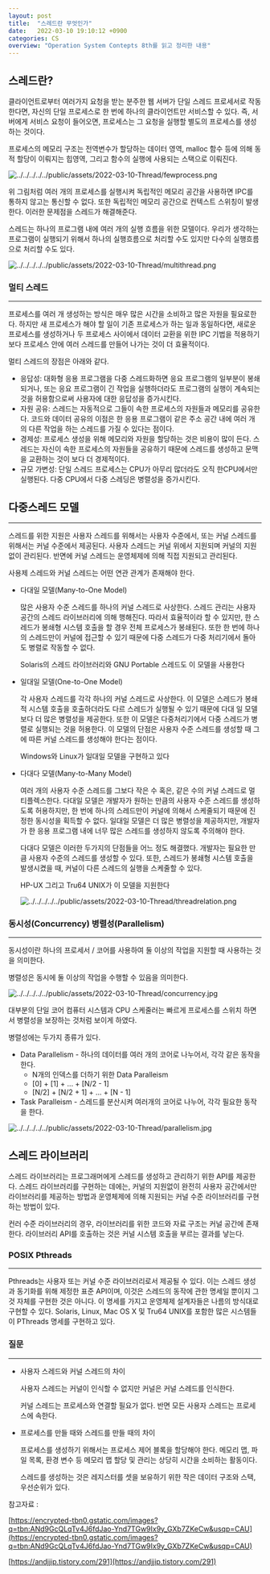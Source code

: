 ```yaml
---
layout: post
title:  "스레드란 무엇인가"
date:   2022-03-10 19:10:12 +0900
categories: CS
overview: "Operation System Contepts 8th를 읽고 정리한 내용"
---
```

## 스레드란?

클라이언트로부터 여러가지 요청을 받는 분주한 웹 서버가 단일 스레드 프로세서로 작동한다면, 자신의 단일 프로세스로 한 번에 하나의 클라이언트만 서비스할 수 있다. 즉, 서버에게 서비스 요청이 들어오면, 프로세스는 그 요청을 실행할 별도의 프로세스를 생성하는 것이다.

프로세스의 메모리 구조는 전역변수가 할당하는 데이터 영역, malloc 함수 등에 의해 동적 할당이 이뤄지는 힙영역, 그리고 함수의 실행에 사용되는 스택으로 이뤄진다.

![../../../../../public/assets/2022-03-10-Thread/fewprocess.png](../../../../../public/assets/2022-03-10-Thread/fewprocess.png)

위 그림처럼 여러 개의 프로세스를 실행시켜 독립적인 메모리 공간을 사용하면 IPC를 통하지 않고는 통신할 수 없다. 또한 독립적인 메모리 공간으로 컨텍스트 스위칭이 발생한다. 이러한 문제점을 스레드가 해결해준다.

스레드는 하나의 프로그램 내에 여러 개의 실행 흐름을 위한 모델이다. 우리가 생각하는 프로그램이 실행되기 위해서 하나의 실행흐름으로 처리할 수도 있지만 다수의 실행흐름으로 처리할 수도 있다.

![../../../../../public/assets/2022-03-10-Thread/multithread.png](../../../../../public/assets/2022-03-10-Thread/multithread.png)

### 멀티 스레드

---

프로세스를 여러 개 생성하는 방식은 매우 많은 시간을 소비하고 많은 자원을 필요로한다. 하지만 새 프로세스가 해야 할 일이 기존 프로세스가 하는 일과 동일하다면, 새로운 프로세스를 생성하거나 두 프로세스 사이에서 데이터 교환을 위한 IPC 기법을 적용하기 보다 프로세스 안에 여러 스레드를 만들어 나가는 것이 더 효율적이다.

멀티 스레드의 장점은 아래와 같다.

- 응답성: 대화형 응용 프로그램을 다중 스레드화하면 응요 프로그램의 일부분이 봉쇄되거나, 또는 응요 프로그램이 긴 작업을 실행하더라도 프로그램의 실행이 계속되는 것을 허용함으로써 사용자에 대한 응답성을 증가시킨다.
- 자원 공유: 스레드는 자동적으로 그들이 속한 프로세스의 자원들과 메모리를 공유한다. 코드와 데이터 공유의 이점은 한 응용 프로그램이 같은 주소 공간 내에 여러 개의 다른 작업을 하는 스레드를 가질 수 있다는 점이다.
- 경제성: 프로세스 생성을 위해 메모리와 자원을 할당하는 것은 비용이 많이 든다. 스레드는 자신이 속한 프로세스의 자원들을 공유하기 때문에 스레드를 생성하고 문맥을 교환하는 것이 보다 더 경제적이다.
- 규모 가변성: 단일 스레드 프로세스는 CPU가 아무리 많더라도 오직 한CPU에서만 실행된다. 다중 CPU에서 다중 스레딩은 병렬성을 증가시킨다.

## 다중스레드 모델

---

 스레드를 위한 지원은 사용자 스레드를 위해서는 사용자 수준에서, 또는 커널 스레드를 위해서는 커널 수준에서 제공된다. 사용자 스레드는 커널 위에서 지원되며 커널의 지원 없이 관리된다. 반면에 커널 스레드는 운영체제에 의해 직접 지원되고 관리된다.

사용제 스레드와 커널 스레드는 어떤 연관 관계가 존재해야 한다.

- 다대일 모델(Many-to-One Model)
  
    많은 사용자 수준 스레드를 하나의 커널 스레드로 사상한다. 스레드 관리는 사용자 공간의 스레드 라이브러리에 의해 행해진다. 따라서 효율적이라 할 수 있지만, 한 스레드가 봉쇄형 시스템 호출을 할 경우 전체 프로세스가 봉쇄된다. 또한 한 번에 하나의 스레드만이 커널에 접근할 수 있기 때문에 다중 스레드가 다중 처리기에서 돌아도 병렬로 작동할 수 없다.
    
    Solaris의 스레드 라이브러리와 GNU Portable 스레드도 이 모델을 사용한다
    
- 일대일 모델(One-to-One Model)
  
    각 사용자 스레드를 각각 하나의 커널 스레드로 사상한다. 이 모델은 스레드가 봉쇄적 시스템 호출을 호출하더라도 다르 스레드가 실행될 수 있기 때문에 다대 일 모델보다 더 많은 병렬성을 제공한다. 또한 이 모델은 다중처리기에서 다중 스레드가 병렬로 실행되는 것을 허용한다. 이 모델의 단점은 사용자 수준 스레드를 생성할 때 그에 따른 커널 스레드를 생성해야 한다는 점이다.
    
    Windows와 Linux가 일대일 모델을 구현하고 있다
    
- 다대다 모델(Many-to-Many Model)
  
    여러 개의 사용자 수준 스레드를 그보다 작은 수 혹은, 같은 수의 커널 스레드로 멀티플렉스한다. 다대일 모델은 개발자가 원하는 만큼의 사용자 수준 스레드를 생성하도록 허용하지만, 한 번에 하나의 스레드만이 커널에 의해서 스케줄되기 때문에 진정한 동시성을 획득할 수 없다. 일대일 모델은 더 많은 병렬성을 제공하지만, 개발자가 한 응용 프로그램 내에 너무 많은 스레드를 생성하지 않도록 주의해야 한다.
    
    다대다 모델은 이러한 두가지의 단점들을 어느 정도 해결했다. 개발자는 필요한 만큼 사용자 수준의 스레드를 생성할 수 있다. 또한, 스레드가 봉쇄형 시스템 호출을 발생시켰을 때, 커널이 다른 스레드의 실행을 스케줄할 수 있다.
    
    HP-UX 그리고 Tru64 UNIX가 이 모델을 지원한다
    
    ![../../../../../public/assets/2022-03-10-Thread/threadrelation.png](../../../../../public/assets/2022-03-10-Thread/threadrelation.png)

### 동시성(Concurrency) 병렬성(Parallelism)

---

동시성이란 하나의 프로세서 / 코어를 사용하여 둘 이상의 작업을 지원할 때 사용하는 것을 의미한다.

병렬성은 동시에 둘 이상의 작업을 수행할 수 있음을 의미한다.

![../../../../../public/assets/2022-03-10-Thread/concurrency.jpg](../../../../../public/assets/2022-03-10-Thread/concurrency.jpg)

대부분의 단일 코어 컴퓨터 시스템과 CPU 스케줄러는 빠르게 프로세스를 스위치 하면서 병렬성을 보장하는 것처럼 보이게 하였다.

병렬성에는 두가지 종류가 있다.

- Data Parallelism - 하나의 데이터를 여러 개의 코어로 나누어서, 각각 같은 동작을 한다.
    - N개의 인덱스를 더하기 위한 Data Paralleism
    - [0] + [1] + ... + [N/2 - 1]
    - [N/2] + [N/2 + 1] + ... + [N - 1]
- Task Paralleism - 스레드를 분산시켜 여러개의 코어로 나누어, 각각 필요한 동작을 한다.

![../../../../../public/assets/2022-03-10-Thread/parallelism.jpg](../../../../../public/assets/2022-03-10-Thread/parallelism.jpg)

## 스레드 라이브러리

스레드 라이브러리는 프로그래머에게 스레드를 생성하고 관리하기 위한 API를 제공한다. 스레드 라이브러리를 구현하는 데에는, 커널의 지원없이 완전히 사용자 공간에서만 라이브러리를 제공하는 방법과 운영체제에 의해 지원되는 커널 수준 라이브러리를 구현하는 방법이 있다.

컨러 수준 라이브러리의 경우, 라이브러리를 위한 코드와 자료 구조는 커널 공간에 존재한다. 라이브러리 API를 호출하는 것은 커널 시스템 호출을 부르는 결과를 낳는다.

### POSIX Pthreads

---

Pthreads는 사용자 또는 커널 수준 라이브러리로서 제공될 수 있다. 이는 스레드 생성과 동기화를 위해 제정한 표준 API이며, 이것은 스레드의 동작에 관한 명세일 뿐이지 그것 자체를 구현한 것은 아니다. 이 명세를 가지고 운영체제 설계자들은 나름의 방식대로 구현할 수 있다. Solaris, Linux, Mac OS X 및 Tru64 UNIX를 포함한 많은 시스템들이 PThreads 명세를 구현하고 있다.

### 질문

---

- 사용자 스레드와 커널 스레드의 차이
  
    사용자 스레드는 커널이 인식할 수 없지만 커널은 커널 스레드를 인식한다.
    
    커널 스레드는 프로세스와 연결할 필요가 없다. 반면 모든 사용자 스레드는 프로세스에 속한다.
    
- 프로세스를 만들 때와 스레드를 만들 때의 차이
  
    프로세스를 생성하기 위해서는 프로세스 제어 블록을 할당해야 한다. 메모리 맵, 파일 목록, 환경 변수 등 메모리 맵 할당 및 관리는 상당히 시간을 소비하는 활동이다.
    
    스레드를 생성하는 것은 레지스터를 셋을 보유하기 위한 작은 데이터 구조와 스택, 우선순위가 있다.



참고자료 : 

[https://encrypted-tbn0.gstatic.com/images?q=tbn:ANd9GcQLqTv4J6fdJao-Ynd7TGw9Ix9y_GXb7ZKeCw&usqp=CAU](https://encrypted-tbn0.gstatic.com/images?q=tbn:ANd9GcQLqTv4J6fdJao-Ynd7TGw9Ix9y_GXb7ZKeCw&usqp=CAU)

[https://andjjip.tistory.com/291](https://andjjip.tistory.com/291)